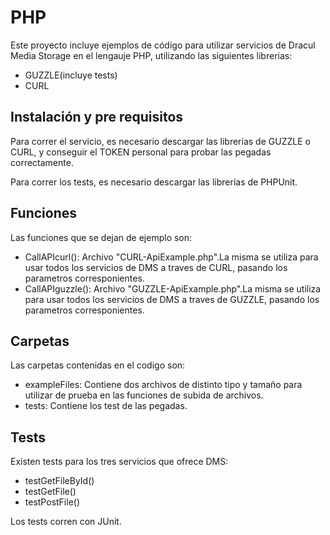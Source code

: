 # PHP

Este proyecto incluye ejemplos de código para utilizar servicios de Dracul Media Storage en el lengauje PHP, utilizando las siguientes librerias:
- GUZZLE(incluye tests)
- CURL

## Instalación y pre requisitos

Para correr el servicio, es necesario descargar las librerías de GUZZLE o CURL, y conseguir el TOKEN personal para probar las pegadas correctamente.

Para correr los tests, es necesario descargar las librerías de PHPUnit.

## Funciones

Las funciones que se dejan de ejemplo son:
- CallAPIcurl(): Archivo "CURL-ApiExample.php".La misma se utiliza para usar todos los servicios de DMS a traves de CURL, pasando los parametros corresponientes.
- CallAPIguzzle(): Archivo "GUZZLE-ApiExample.php".La misma se utiliza para usar todos los servicios de DMS a traves de GUZZLE, pasando los parametros corresponientes.

## Carpetas

Las carpetas contenidas en el codigo son:
- exampleFiles: Contiene dos archivos de distinto tipo y tamaño para utilizar de prueba en las funciones de subida de archivos.
- tests: Contiene los test de las pegadas.

## Tests

Existen tests para los tres servicios que ofrece DMS:
- testGetFileById()
- testGetFile()
- testPostFile()

Los tests corren con JUnit.
